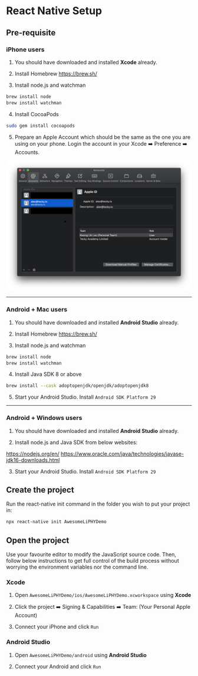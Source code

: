 # React Native Setup

## Pre-requisite 

### iPhone users

1. You should have downloaded and installed **Xcode** already.

2. Install Homebrew https://brew.sh/

3. Install node.js and watchman

```sh
brew install node
brew install watchman
```

4. Install CocoaPods

```sh
sudo gem install cocoapods
```

5. Prepare an Apple Account which should be the same as the one you are using on your phone. Login the account in your Xcode ➡️ Preference ➡️ Accounts.

![Xcode account screen](xcode.png)

----

### Android + Mac users

1. You should have downloaded and installed **Android Studio** already.

2. Install Homebrew https://brew.sh/

3. Install node.js and watchman

```sh
brew install node
brew install watchman
```

4. Install Java SDK 8 or above

```sh
brew install --cask adoptopenjdk/openjdk/adoptopenjdk8
```

5. Start your Android Studio. Install `Android SDK Platform 29`

----

### Android + Windows users

1. You should have downloaded and installed **Android Studio** already.

2. Install node.js and Java SDK from below websites:

https://nodejs.org/en/
https://www.oracle.com/java/technologies/javase-jdk16-downloads.html

3. Start your Android Studio. Install `Android SDK Platform 29`


## Create the project

Run the react-native init command in the folder you wish to put your project in:

```sh
npx react-native init AwesomeLiPHYDemo
```

## Open the project

Use your favourite editor to modify the JavaScript source code. Then, follow below instructions to get full control of the build process without worrying the environment variables nor the command line.

### Xcode

1. Open `AwesomeLiPHYDemo/ios/AwesomeLiPHYDemo.xcworkspace` using **Xcode**

2. Click the project ➡️ Signing & Capabilities ➡️ Team: (Your Personal Apple Account)

3. Connect your iPhone and click `Run`

### Android Studio

1. Open `AwesomeLiPHYDemo/android` using **Android Studio**

2. Connect your Android and click `Run`
